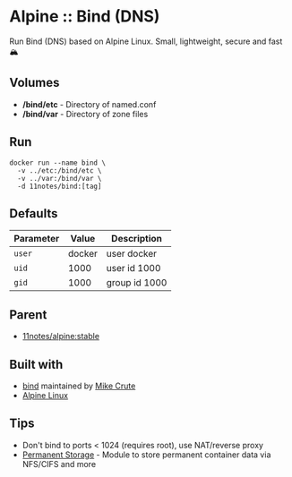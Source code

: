 # Alpine :: Bind (DNS)
Run Bind (DNS) based on Alpine Linux. Small, lightweight, secure and fast 🏔️

## Volumes
* **/bind/etc** - Directory of named.conf
* **/bind/var** - Directory of zone files

## Run
```shell
docker run --name bind \
  -v ../etc:/bind/etc \
  -v ../var:/bind/var \
  -d 11notes/bind:[tag]
```

## Defaults
| Parameter | Value | Description |
| --- | --- | --- |
| `user` | docker | user docker |
| `uid` | 1000 | user id 1000 |
| `gid` | 1000 | group id 1000 |

## Parent
* [11notes/alpine:stable](https://github.com/11notes/docker-alpine)

## Built with
* [bind](https://www.isc.org/downloads/bind) maintained by [Mike Crute](https://pkgs.alpinelinux.org/packages?name=bind&branch=v3.18&repo=&arch=&maintainer=Mike%20Crute)
* [Alpine Linux](https://alpinelinux.org)

## Tips
* Don't bind to ports < 1024 (requires root), use NAT/reverse proxy
* [Permanent Storage](https://github.com/11notes/alpine-docker-netshare) - Module to store permanent container data via NFS/CIFS and more